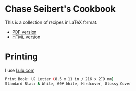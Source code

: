 # Chase Seibert's Cookbook

This is a collection of recipes in LaTeX format.

- [PDF version](https://chase-cookbook.s3.us-west-2.amazonaws.com/cookbook.pdf)
- [HTML version](https://chase-cookbook.s3.us-west-2.amazonaws.com/cookbook.html)

# Printing

I use [Lulu.com](http://lulu.com)

```bash
Print Book: US Letter (8.5 x 11 in / 216 x 279 mm)
Standard Black & White, 60# White, Hardcover, Glossy Cover
```
